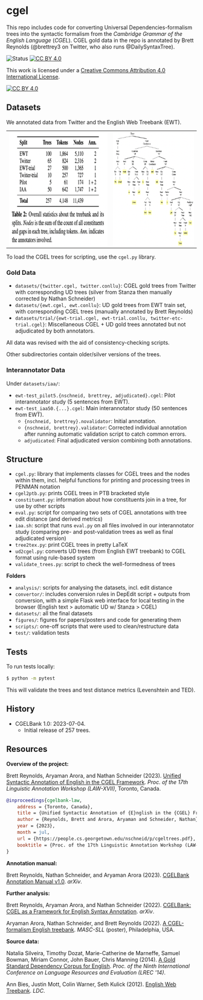 # cgel

This repo includes code for converting Universal Dependencies-formalism trees into the syntactic formalism from the *Cambridge Grammar of the English Language* (*CGEL*). CGEL gold data in the repo is annotated by Brett Reynolds (@brettrey3 on Twitter, who also runs @DailySyntaxTree).

![Status](https://github.com/nert-nlp/cgel/actions/workflows/validate.yml/badge.svg) [![CC BY 4.0][cc-by-shield]][cc-by]

This work is licensed under a
[Creative Commons Attribution 4.0 International License][cc-by].

[![CC BY 4.0][cc-by-image]][cc-by]

[cc-by]: http://creativecommons.org/licenses/by/4.0/
[cc-by-image]: https://i.creativecommons.org/l/by/4.0/88x31.png
[cc-by-shield]: https://img.shields.io/badge/License-CC%20BY%204.0-lightgrey.svg

## Datasets
We annotated data from Twitter and the English Web Treebank (EWT).

<table>
<tr>
<td><img src="figures/stats.png" style="height: 300px;"></td>
<td><img src="figures/tree.png" style="height: 300px;"></td>
</tr>
</table>

To load the CGEL trees for scripting, use the `cgel.py` library.

### Gold Data

- `datasets/{twitter.cgel, twitter.conllu}`: CGEL gold trees from Twitter with corresponding UD trees (silver from Stanza then manually corrected by Nathan Schneider)
- `datasets/{ewt.cgel, ewt.conllu}`: UD gold trees from EWT train set, with corresponding CGEL trees (manually annotated by Brett Reynolds)
- `datasets/trial/{ewt-trial.cgel, ewt-trial.conllu, twitter-etc-trial.cgel}`: Miscellaneous CGEL + UD gold trees annotated but not adjudicated by both annotators.

All data was revised with the aid of consistency-checking scripts.

Other subdirectories contain older/silver versions of the trees.

### Interannotator Data

Under `datasets/iaa/`:

- `ewt-test_pilot5.{nschneid, brettrey, adjudicated}.cgel`: Pilot interannotator study (5 sentences from EWT).
- `ewt-test_iaa50.{...}.cgel`: Main interannotator study (50 sentences from EWT).
  - `{nschneid, brettrey}.novalidator`: Initial annotation.
  - `{nschneid, brettrey}.validator`: Corrected individual annotation after running automatic validation script to catch common errors.
  - `adjudicated`: Final adjudicated version combining both annotations.

## Structure
- `cgel.py`: library that implements classes for CGEL trees and the nodes within them, incl. helpful functions for printing and processing trees in PENMAN notation
- `cgel2ptb.py`: prints CGEL trees in PTB bracketed style
- `constituent.py`: information about how constituents join in a tree, for use by other scripts
- `eval.py`: script for comparing two sets of CGEL annotations with tree edit distance (and derived metrics)
- `iaa.sh`: script that runs `eval.py` on all files involved in our interannotator study (comparing pre- and post-validation trees as well as final adjudicated version)
- `tree2tex.py`: print CGEL trees in pretty LaTeX
- `ud2cgel.py`: converts UD trees (from English EWT treebank) to CGEL format using rule-based system
- `validate_trees.py`: script to check the well-formedness of trees

**Folders**
- `analysis/`: scripts for analysing the datasets, incl. edit distance
- `convertor/`: includes conversion rules in DepEdit script + outputs from conversion, with a simple Flask web interface for local testing in the browser (English text > automatic UD w/ Stanza > CGEL)
- `datasets/`: all the final datasets
- `figures/`: figures for papers/posters and code for generating them
- `scripts/`: one-off scripts that were used to clean/restructure data
- `test/`: validation tests

## Tests

To run tests locally:

```sh
$ python -m pytest
```

This will validate the trees and test distance metrics (Levenshtein and TED).

## History

- CGELBank 1.0: 2023-07-04.
  - Initial release of 257 trees.

## Resources

__Overview of the project:__

Brett Reynolds, Aryaman Arora, and Nathan Schneider (2023). [Unified Syntactic Annotation of English in the CGEL Framework](https://people.cs.georgetown.edu/nschneid/p/cgeltrees.pdf). *Proc. of the 17th Linguistic Annotation Workshop (LAW-XVII)*, Toronto, Canada.

```bibtex
@inproceedings{cgelbank-law,
    address = {Toronto, Canada},
    title = {Unified Syntactic Annotation of {E}nglish in the {CGEL} Framework},
    author = {Reynolds, Brett and Arora, Aryaman and Schneider, Nathan},
    year = {2023},
    month = jul,
    url = {https://people.cs.georgetown.edu/nschneid/p/cgeltrees.pdf},
    booktitle = {Proc. of the 17th Linguistic Annotation Workshop (LAW-XVII)}
}
```

__Annotation manual:__

Brett Reynolds, Nathan Schneider, and Aryaman Arora (2023). [CGELBank Annotation Manual v1.0](https://arxiv.org/abs/2305.17347). *arXiv*.

__Further analysis:__

Brett Reynolds, Aryaman Arora, and Nathan Schneider (2022). [CGELBank: CGEL as a Framework for English Syntax Annotation](http://arxiv.org/abs/2210.00394). *arXiv*.

Aryaman Arora, Nathan Schneider, and Brett Reynolds (2022). [A CGEL-formalism English treebank](https://docs.google.com/presentation/d/1muLMZyNLspXElkWaOLfGQve64SxbapXkXJpWpgNmFWw/edit). *MASC-SLL* (poster), Philadelphia, USA.

__Source data:__

Natalia Silveira, Timothy Dozat, Marie-Catherine de Marneffe, Samuel Bowman, Miriam Connor, John Bauer, Chris Manning (2014). [A Gold Standard Dependency Corpus for English](https://aclanthology.org/L14-1067/). *Proc. of the Ninth International Conference on Language Resources and Evaluation (LREC '14)*.

Ann Bies, Justin Mott, Colin Warner, Seth Kulick (2012). [English Web Treebank](https://catalog.ldc.upenn.edu/LDC2012T13). *LDC*.